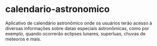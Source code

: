 # calendario-astronomico
Aplicativo de calendário astronômico onde os usuários terão acesso à diversas informações sobre datas especiais astronômicas, como por exemplo, quando ocorrerão eclipses lunares, superluas, chuvas de meteoros e mais.
